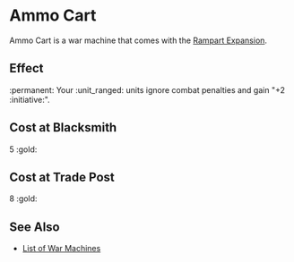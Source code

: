 # Ammo Cart

Ammo Cart is a war machine that comes with the [Rampart Expansion](../content.md).


## Effect

:permanent: Your :unit_ranged: units ignore combat penalties and gain "+2 :initiative:".


## Cost at Blacksmith

5 :gold:


## Cost at Trade Post

8 :gold:


## See Also

- [List of War Machines](index.md)
